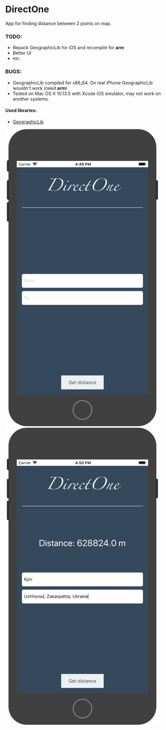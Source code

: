 # DirectOne

App for finding distance between 2 points on map.

### TODO:

 - Repack GeographicLib for iOS and recompile for **arm**
 - Better UI
 - etc.

### BUGS:
- GeographicLib compiled for x86_64. On real iPhone GeographicLib wouldn't work (need **arm**)
- Tested on Mac OS X 10.13.5 with Xcode iOS emulator, may not work on another systems.

#### Used libraries:
* [GeographicLib](https://geographiclib.sourceforge.io/)

![1](screenshots/1.png)
![2](screenshots/2.png)
